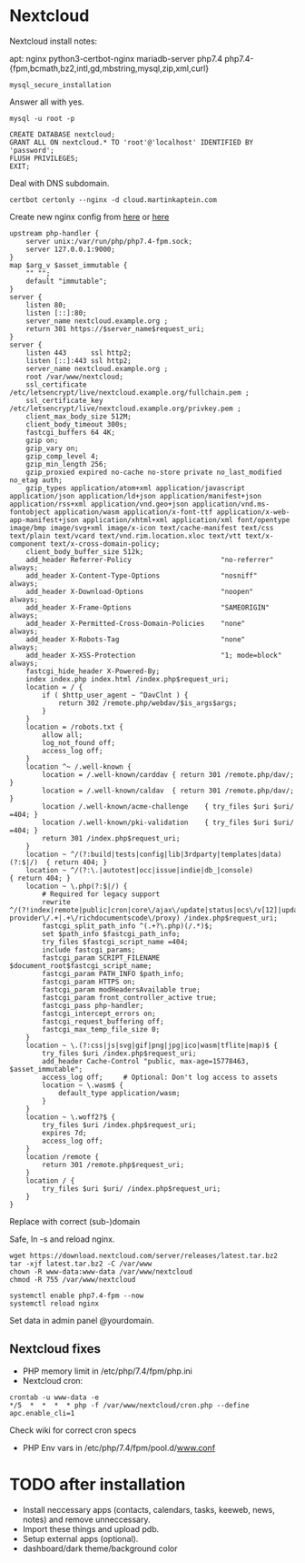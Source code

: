 # Nextcloud

Nextcloud install notes:

apt: nginx python3-certbot-nginx mariadb-server php7.4 php7.4-{fpm,bcmath,bz2,intl,gd,mbstring,mysql,zip,xml,curl}

```
mysql_secure_installation
```

Answer all with yes.

```
mysql -u root -p
```

```
CREATE DATABASE nextcloud;
GRANT ALL ON nextcloud.* TO 'root'@'localhost' IDENTIFIED BY 'password';
FLUSH PRIVILEGES;
EXIT;
```

Deal with DNS subdomain.

```
certbot certonly --nginx -d cloud.martinkaptein.com
```

Create new nginx config from [here](https://docs.nextcloud.com/server/latest/admin_manual/installation/nginx.html) or [here](https://landchad.net/nextcloud/)

```
upstream php-handler {
    server unix:/var/run/php/php7.4-fpm.sock;
    server 127.0.0.1:9000;
}
map $arg_v $asset_immutable {
    "" "";
    default "immutable";
}
server {
    listen 80;
    listen [::]:80;
    server_name nextcloud.example.org ;
    return 301 https://$server_name$request_uri;
}
server {
    listen 443      ssl http2;
    listen [::]:443 ssl http2;
    server_name nextcloud.example.org ;
    root /var/www/nextcloud;
    ssl_certificate     /etc/letsencrypt/live/nextcloud.example.org/fullchain.pem ;
    ssl_certificate_key /etc/letsencrypt/live/nextcloud.example.org/privkey.pem ;
    client_max_body_size 512M;
    client_body_timeout 300s;
    fastcgi_buffers 64 4K;
    gzip on;
    gzip_vary on;
    gzip_comp_level 4;
    gzip_min_length 256;
    gzip_proxied expired no-cache no-store private no_last_modified no_etag auth;
    gzip_types application/atom+xml application/javascript application/json application/ld+json application/manifest+json application/rss+xml application/vnd.geo+json application/vnd.ms-fontobject application/wasm application/x-font-ttf application/x-web-app-manifest+json application/xhtml+xml application/xml font/opentype image/bmp image/svg+xml image/x-icon text/cache-manifest text/css text/plain text/vcard text/vnd.rim.location.xloc text/vtt text/x-component text/x-cross-domain-policy;
    client_body_buffer_size 512k;
    add_header Referrer-Policy                      "no-referrer"   always;
    add_header X-Content-Type-Options               "nosniff"       always;
    add_header X-Download-Options                   "noopen"        always;
    add_header X-Frame-Options                      "SAMEORIGIN"    always;
    add_header X-Permitted-Cross-Domain-Policies    "none"          always;
    add_header X-Robots-Tag                         "none"          always;
    add_header X-XSS-Protection                     "1; mode=block" always;
    fastcgi_hide_header X-Powered-By;
    index index.php index.html /index.php$request_uri;
    location = / {
        if ( $http_user_agent ~ ^DavClnt ) {
            return 302 /remote.php/webdav/$is_args$args;
        }
    }
    location = /robots.txt {
        allow all;
        log_not_found off;
        access_log off;
    }
    location ^~ /.well-known {
        location = /.well-known/carddav { return 301 /remote.php/dav/; }
        location = /.well-known/caldav  { return 301 /remote.php/dav/; }
        location /.well-known/acme-challenge    { try_files $uri $uri/ =404; }
        location /.well-known/pki-validation    { try_files $uri $uri/ =404; }
        return 301 /index.php$request_uri;
    }
    location ~ ^/(?:build|tests|config|lib|3rdparty|templates|data)(?:$|/)  { return 404; }
    location ~ ^/(?:\.|autotest|occ|issue|indie|db_|console)                { return 404; }
    location ~ \.php(?:$|/) {
        # Required for legacy support
        rewrite ^/(?!index|remote|public|cron|core\/ajax\/update|status|ocs\/v[12]|updater\/.+|oc[ms]-provider\/.+|.+\/richdocumentscode\/proxy) /index.php$request_uri;
        fastcgi_split_path_info ^(.+?\.php)(/.*)$;
        set $path_info $fastcgi_path_info;
        try_files $fastcgi_script_name =404;
        include fastcgi_params;
        fastcgi_param SCRIPT_FILENAME $document_root$fastcgi_script_name;
        fastcgi_param PATH_INFO $path_info;
        fastcgi_param HTTPS on;
        fastcgi_param modHeadersAvailable true;
        fastcgi_param front_controller_active true;
        fastcgi_pass php-handler;
        fastcgi_intercept_errors on;
        fastcgi_request_buffering off;
        fastcgi_max_temp_file_size 0;
    }
    location ~ \.(?:css|js|svg|gif|png|jpg|ico|wasm|tflite|map)$ {
        try_files $uri /index.php$request_uri;
        add_header Cache-Control "public, max-age=15778463, $asset_immutable";
        access_log off;     # Optional: Don't log access to assets
        location ~ \.wasm$ {
            default_type application/wasm;
        }
    }
    location ~ \.woff2?$ {
        try_files $uri /index.php$request_uri;
        expires 7d;
        access_log off;
    }
    location /remote {
        return 301 /remote.php$request_uri;
    }
    location / {
        try_files $uri $uri/ /index.php$request_uri;
    }
}
```

Replace with correct (sub-)domain

Safe, ln -s and reload nginx.

```
wget https://download.nextcloud.com/server/releases/latest.tar.bz2
tar -xjf latest.tar.bz2 -C /var/www
chown -R www-data:www-data /var/www/nextcloud
chmod -R 755 /var/www/nextcloud
```

```
systemctl enable php7.4-fpm --now
systemctl reload nginx
```
Set data in admin panel @yourdomain.

## Nextcloud fixes

- PHP memory limit in /etc/php/7.4/fpm/php.ini
- Nextcloud cron:

```
crontab -u www-data -e
*/5  *  *  *  * php -f /var/www/nextcloud/cron.php --define apc.enable_cli=1
```

Check wiki for correct cron specs

- PHP Env vars in /etc/php/7.4/fpm/pool.d/www.conf

# TODO after installation

- Install neccessary apps (contacts, calendars, tasks, keeweb, news, notes) and remove unneccessary.
- Import these things and upload pdb.
- Setup external apps (optional).
- dashboard/dark theme/background color
